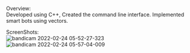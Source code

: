 Overview: <br />
Developed using C++, Created the command line interface. Implemented smart bots using vectors.

ScreenShots: <br />
![bandicam 2022-02-24 05-52-27-323](https://user-images.githubusercontent.com/60311634/155448974-4b8ef3b2-045e-4990-a7bd-3e885a560652.gif)
![bandicam 2022-02-24 05-57-04-009](https://user-images.githubusercontent.com/60311634/155449330-860ec554-4930-4ed4-b859-4260615fbecc.gif)
